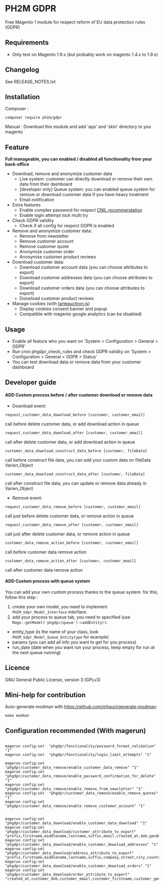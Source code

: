 # PH2M GDPR

Free Magento 1 module for respect reform of EU data protection rules (GDPR)


## Requirements

- Only test on Magento 1.9.x (but probably work on magento 1.4.x to 1.9.x)

## Changelog 
See RELEASE_NOTES.txt

## Installation
Composer :
```
composer require ph2m/gdpr
```
Manual :
Download this module and add 'app' and 'skin' directory to you magento

## Feature
**Full manageable, you can enabled / disabled all functionality from your back-office**
- Download, remove and anonymize customer data
    - Live system: customer can directly download or remove their own data from their dashboard
    - [developer only] Queue system: you can enabled queue system for remove or download customer data if you have heavy treatment 
    - Email notification 
- Extra features 
    - Enable complex password for respect [CNIL recommendation](https://www.cnil.fr/fr/authentification-par-mot-de-passe-les-mesures-de-securite-elementaires) 
    - Enable login attempt lock multi try
- Check GDPR validity
    - Check if all config for respect GDPR is enabled
- Remove and anonymize customer data:
    - Remove from newsletter
    - Remove customer account
    - Remove customer quote
    - Anonymize customer order
    - Anonymise customer product reviews
- Download customer data:
    - Download customer account data (you can choose attributes to export)
    - Download customer addresses data (you can choose attributes to export)
    - Download customer orders data (you can choose attributes to export)
    - Donwload customer product reviews
- Manage cookies (with [tarteaucitron.js](https://github.com/AmauriC/tarteaucitron.js))
    - Display cookies consent banner and popup
    - Compatible with magento google analytics (can be disabled)
    
## Usage
- Enable all feature who you want on 'System > Configuration > General > GDPR'
- Run cron phgdpr_check_rules and check GDPR validity on 'System > Configuration > General > GDPR > Status'
- You can test download data or remove data from your customer dashboard

## Developer guide
#### ADD Custom process before / after customer download or remove data
- Download event:
```
request_customer_data_download_before [customer, customer_email]
```
call before delete customer data, or add download action in queue

```
request_customer_data_download_after [customer, customer_email]
```
call after delete customer data, or add download action in queue

```
customer_data_download_construct_data_before [customer, fileData]
```
call before construct file data, you can add your custom data on fileData Varien_Object

```
customer_data_download_construct_data_after [customer, fileData]
```
call after construct file data, you can update or remove data already in Varien_Object

- Remove event:

```
request_customer_data_remove_before [customer, customer_email]
```
call just before delete customer data, or remove action in queue

```
request_customer_data_remove_after [customer, customer_email]
```
call just after delete customer data, or remove action in queue

```
customer_data_remove_action_before [customer, customer_email]
```
call before customer data remove action

```
customer_data_remove_action_after [customer, customer_email]
```
call after customer data remove action

#### ADD Custom process with queue system
You can add your own custom process thanks to the queue system. for this, follow this step :
1. create your own model, you need to implement `PH2M_Gdpr_Model_Interface` interface.
2. add your process to queue tab, you need to specified (use `Mage::getModel('phgdpr/queue')->addEntity()`:
 - entity_type (is the name of your class, look `PH2M_Gdpr_Model_Queue_Entitytype` for example)
 - params (you can add all info you want to get for you process)
 - run_date (date when you want run your process, keep empty for run at the next queue running)



## Licence

GNU General Public License, version 3 (GPLv3)


## Mini-help for contribution

Auto-generate modman with https://github.com/mhauri/generate-modman:

```
make modman
```

## Configuration recommended (With magerun)
 ```

magerun config:set  "phgdpr/fonctionality/password_format_validation" "1"
magerun config:set  "phgdpr/fonctionality/login_limit_attempts" "1"

magerun config:set  "phgdpr/customer_data_remove/enable_customer_data_remove" "1"
magerun config:set  "phgdpr/customer_data_remove/enable_password_confirmation_for_delete" "1"
magerun config:set  "phgdpr/customer_data_remove/enable_remove_from_newsletter" "1"
magerun config:set  "phgdpr/customer_data_remove/enable_remove_quotes" "1"
magerun config:set  "phgdpr/customer_data_remove/enable_remove_customer_account" "1"


magerun config:set  "phgdpr/customer_data_download/enable_customer_data_download" "1"
magerun config:set  "phgdpr/customer_data_download/customer_attribute_to_export" "prefix,firstname,middlename,lastname,suffix,email,created_at,dob,gender"
magerun config:set  "phgdpr/customer_data_download/enable_customer_download_addresses" "1"
magerun config:set  "phgdpr/customer_data_download/address_attribute_to_export" "prefix,firstname,middlename,lastname,suffix,company,street,city,country_id,region,postcode,telephone,fax"
magerun config:set  "phgdpr/customer_data_download/enable_customer_download_orders" "1"
magerun config:set  "phgdpr/customer_data_download/order_attribute_to_export" "created_at,customer_dob,customer_email,customer_firstname,customer_gender,customer_lastname,customer_middlename,customer_prefix,customer_suffix,discount_amount,grand_total,shipping_amount,increment_id"

 ```
